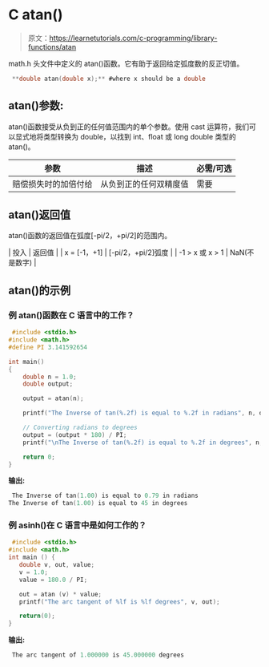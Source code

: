 # C atan()

> 原文：<https://learnetutorials.com/c-programming/library-functions/atan>

math.h 头文件中定义的 atan()函数。它有助于返回给定弧度数的反正切值。

```c
 **double atan(double x);** #where x should be a double 

```

## atan()参数:

atan()函数接受从负到正的任何值范围内的单个参数。使用 cast 运算符，我们可以显式地将类型转换为 double，以找到 int、float 或 long double 类型的 atan()。

| 参数 | 描述 | 必需/可选 |
| --- | --- | --- |
| 赔偿损失时的加倍付给 | 从负到正的任何双精度值 | 需要 |

## atan()返回值

atan()函数的返回值在弧度[-pi/2，+pi/2]的范围内。

| 投入 | 返回值 |
| x = [-1，+1] | [-pi/2，+pi/2]弧度 |
| -1 > x 或 x > 1 | NaN(不是数字) |

## atan()的示例

### 例 atan()函数在 C 语言中的工作？

```c
 #include <stdio.h>
#include <math.h>
#define PI 3.141592654

int main()
{
    double n = 1.0;
    double output;

    output = atan(n);

    printf("The Inverse of tan(%.2f) is equal to %.2f in radians", n, output);

    // Converting radians to degrees
    output = (output * 180) / PI;
    printf("\nThe Inverse of tan(%.2f) is equal to %.2f in degrees", n, output);

    return 0;
} 

```

**输出:**

```c
 The Inverse of tan(1.00) is equal to 0.79 in radians
The Inverse of tan(1.00) is equal to 45 in degrees 
```

### 例 asinh()在 C 语言中是如何工作的？

```c
 #include <stdio.h>
#include <math.h>
int main () {
   double v, out, value;
   v = 1.0;
   value = 180.0 / PI;

   out = atan (v) * value;
   printf("The arc tangent of %lf is %lf degrees", v, out);

   return(0);
} 

```

**输出:**

```c
 The arc tangent of 1.000000 is 45.000000 degrees 
```